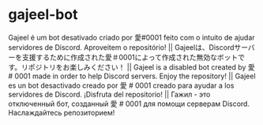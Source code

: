 # gajeel-bot
Gajeel é um bot desativado criado por  愛#0001 feito com o intuito de ajudar servidores de Discord. Aproveitem o repositório! || Gajeelは、Discordサーバーを支援するために作成された愛＃0001によって作成された無効なボットです。リポジトリをお楽しみください！ ||  Gajeel is a disabled bot created by 愛 # 0001 made in order to help Discord servers. Enjoy the repository! || Gajeel es un bot desactivado creado por 愛 # 0001 creado para ayudar a los servidores de Discord. ¡Disfruta del repositorio! || Гажил - это отключенный бот, созданный 愛 # 0001 для помощи серверам Discord. Наслаждайтесь репозиторием!
